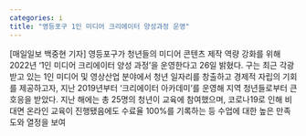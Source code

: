 ```yaml
---
categories: i
title: "영등포구 1인 미디어 크리에이터 양성과정 운영"
---
```

[매일일보 백중현 기자] 영등포구가 청년들의 미디어 콘텐츠 제작 역량 강화를 위해 2022년 ‘1인 미디어 크리에이터 양성 과정’을 운영한다고 26일 밝혔다. 구는 최근 각광받고 있는 1인 미디어 및 영상산업 분야에서 청년 일자리를 창출하고 경제적 자립의 기회를 제공하고자, 지난 2019년부터 ‘크리에이터 아카데미’를 운영해 지역 청년들로부터 큰 호응을 받았다. 지난 해에는 총 25명의 청년이 교육에 참여했으며, 코로나19로 인해 비대면 온라인 교육이 진행됐음에도 수료율 100%를 기록하는 등 수업에 대한 높은 만족도와 열정을 보여